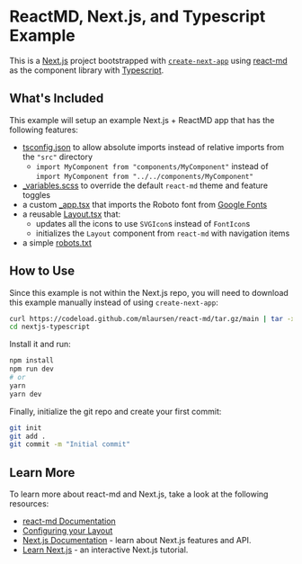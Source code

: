 # ReactMD, Next.js, and Typescript Example

This is a [Next.js](https://nextjs.org/) project bootstrapped with
[`create-next-app`](https://github.com/vercel/next.js/tree/canary/packages/create-next-app)
using [react-md](https://react-md.dev) as the component library with
[Typescript](https://www.typescriptlang.org/).

## What's Included

This example will setup an example Next.js + ReactMD app that has the following
features:

- [tsconfig.json](./tsconfig.json) to allow absolute imports instead of relative
  imports from the `"src"` directory
  - `import MyComponent from "components/MyComponent"` instead of
    `import MyComponent from "../../components/MyComponent"`
- [\_variables.scss](./src/_variables.scss) to override the default `react-md`
  theme and feature toggles
- a custom [\_app.tsx](./src/pages/_app.tsx) that imports the Roboto font from
  [Google Fonts](https://fonts.google.com)
- a reusable [Layout.tsx](./src/components/Layout/Layout.tsx) that:
  - updates all the icons to use `SVGIcon`s instead of `FontIcon`s
  - initializes the `Layout` component from `react-md` with navigation items
- a simple [robots.txt](./public/robots.txt)

## How to Use

Since this example is not within the Next.js repo, you will need to download
this example manually instead of using `create-next-app`:

```sh
curl https://codeload.github.com/mlaursen/react-md/tar.gz/main | tar -xz --strip=2 react-md-main/examples/nextjs-typescript
cd nextjs-typescript
```

Install it and run:

```sh
npm install
npm run dev
# or
yarn
yarn dev
```

Finally, initialize the git repo and create your first commit:

```sh
git init
git add .
git commit -m "Initial commit"
```

## Learn More

To learn more about react-md and Next.js, take a look at the following
resources:

- [react-md Documentation](https://react-md.dev)
- [Configuring your Layout](https://react-md.dev/guides/configuring-your-layout)
- [Next.js Documentation](https://nextjs.org/docs) - learn about Next.js
  features and API.
- [Learn Next.js](https://nextjs.org/learn) - an interactive Next.js tutorial.
